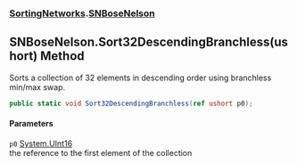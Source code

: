 ### [SortingNetworks](./SortingNetworks.md 'SortingNetworks').[SNBoseNelson](./SortingNetworks-SNBoseNelson.md 'SortingNetworks.SNBoseNelson')
## SNBoseNelson.Sort32DescendingBranchless(ushort) Method
Sorts a collection of 32 elements in descending order using branchless min/max swap.  
```csharp
public static void Sort32DescendingBranchless(ref ushort p0);
```
#### Parameters
<a name='SortingNetworks-SNBoseNelson-Sort32DescendingBranchless(ushort)-p0'></a>
`p0` [System.UInt16](https://docs.microsoft.com/en-us/dotnet/api/System.UInt16 'System.UInt16')  
the reference to the first element of the collection  
  
